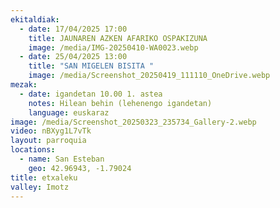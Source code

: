 ```yaml
---
ekitaldiak:
  - date: 17/04/2025 17:00
    title: JAUNAREN AZKEN AFARIKO OSPAKIZUNA
    image: /media/IMG-20250410-WA0023.webp
  - date: 25/04/2025 13:00
    title: "SAN MIGELEN BISITA "
    image: /media/Screenshot_20250419_111110_OneDrive.webp
mezak:
  - date: igandetan 10.00 1. astea
    notes: Hilean behin (lehenengo igandetan)
    language: euskaraz
image: /media/Screenshot_20250323_235734_Gallery-2.webp
video: nBXyg1L7vTk
layout: parroquia
locations:
  - name: San Esteban
    geo: 42.96943, -1.79024
title: etxaleku
valley: Imotz
---
```

